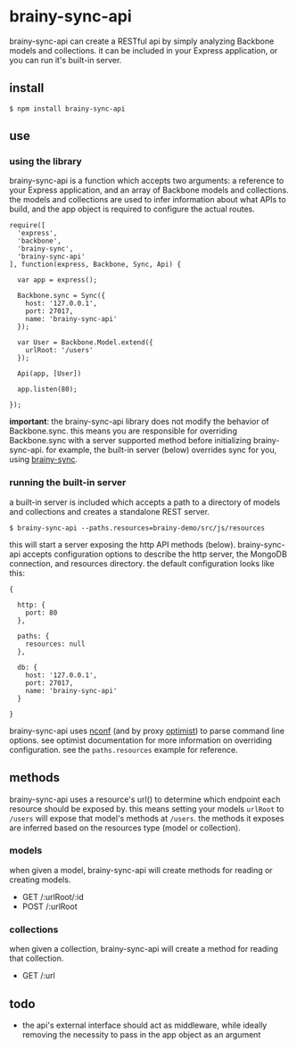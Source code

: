 # brainy-sync-api

brainy-sync-api can create a RESTful api by simply analyzing Backbone models and collections. it can be included in your Express application, or you can run it's built-in server.

## install

```
$ npm install brainy-sync-api
```

## use

### using the library

brainy-sync-api is a function which accepts two arguments: a reference to your Express application, and an array of Backbone models and collections. the models and collections are used to infer information about what APIs to build, and the app object is required to configure the actual routes.

```
require([
  'express',
  'backbone',
  'brainy-sync',
  'brainy-sync-api'
], function(express, Backbone, Sync, Api) {

  var app = express();

  Backbone.sync = Sync({
    host: '127.0.0.1',
    port: 27017,
    name: 'brainy-sync-api'
  });

  var User = Backbone.Model.extend({
    urlRoot: '/users'
  });

  Api(app, [User])

  app.listen(80);

});

```

**important**: the brainy-sync-api library does not modify the behavior of Backbone.sync. this means you are responsible for overriding Backbone.sync with a server supported method before initializing brainy-sync-api. for example, the built-in server (below) overrides sync for you, using [brainy-sync](http://github.com/brainyio/brainy-sync).

### running the built-in server

a built-in server is included which accepts a path to a directory of models and collections and creates a standalone REST server.

```
$ brainy-sync-api --paths.resources=brainy-demo/src/js/resources
```

this will start a server exposing the http API methods (below). brainy-sync-api accepts configuration options to describe the http server, the MongoDB connection, and resources directory. the default configuration looks like this:

```
{

  http: {
    port: 80
  },

  paths: {
    resources: null
  },

  db: {
    host: '127.0.0.1',
    port: 27017,
    name: 'brainy-sync-api'
  }

}
```

brainy-sync-api uses [nconf](https://github.com/flatiron/nconf) (and by proxy [optimist](https://github.com/substack/node-optimist)) to parse command line options. see optimist documentation for more information on overriding configuration. see the `paths.resources` example for reference.

## methods

brainy-sync-api uses a resource's url() to determine which endpoint each resource should be exposed by. this means setting your models `urlRoot` to `/users` will expose that model's methods at `/users`. the methods it exposes are inferred based on the resources type (model or collection).

### models

when given a model, brainy-sync-api will create methods for reading or creating models.

- GET /:urlRoot/:id
- POST /:urlRoot

### collections

when given a collection, brainy-sync-api will create a method for reading that collection.

- GET /:url

## todo

- the api's external interface should act as middleware, while ideally removing the necessity to pass in the app object as an argument